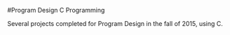 #Program Design C Programming

Several projects completed for Program Design in the fall of 2015, using C.
